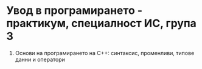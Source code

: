 # Увод в програмирането - практикум, специалност ИС, група 3

1. Основи на програмирането на C++: синтаксис, променливи, типове данни и оператори


